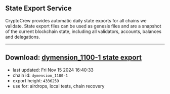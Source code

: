 ## State Export Service
CryptoCrew provides automatic daily state exports for all chains we validate. State export files can be used as genesis files and are a snapshot of the current blockchain state, including all validators, accounts, balances and delegations.

---
**Download: [dymension_1100-1 state export](https://dl-eu2.ccvalidators.com/SERVICE/dymension/dymension_1100-1_export_4336259.json)**
---

- last updated: Fri Nov 15 2024 16:40:33
- chain id: `dymension_1100-1`
- export height: `4336259`
- use for: airdrops, local tests, chain recovery
